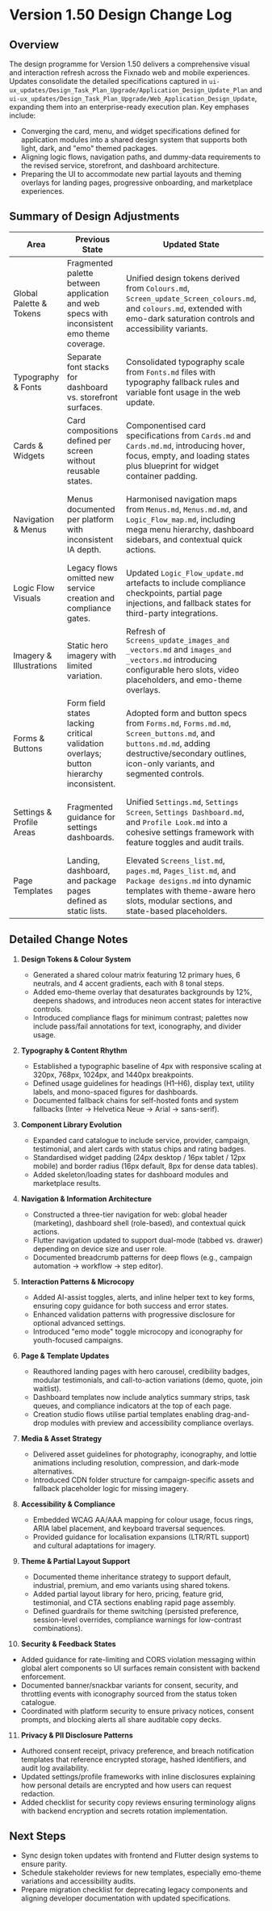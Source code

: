 # Version 1.50 Design Change Log

## Overview
The design programme for Version 1.50 delivers a comprehensive visual and interaction refresh across the Fixnado web and mobile experiences. Updates consolidate the detailed specifications captured in `ui-ux_updates/Design_Task_Plan_Upgrade/Application_Design_Update_Plan` and `ui-ux_updates/Design_Task_Plan_Upgrade/Web_Application_Design_Update`, expanding them into an enterprise-ready execution plan. Key emphases include:

- Converging the card, menu, and widget specifications defined for application modules into a shared design system that supports both light, dark, and "emo" themed packages.
- Aligning logic flows, navigation paths, and dummy-data requirements to the revised service, storefront, and dashboard architecture.
- Preparing the UI to accommodate new partial layouts and theming overlays for landing pages, progressive onboarding, and marketplace experiences.

## Summary of Design Adjustments
| Area | Previous State | Updated State | Impact |
|------|----------------|---------------|--------|
| Global Palette & Tokens | Fragmented palette between application and web specs with inconsistent emo theme coverage. | Unified design tokens derived from `Colours.md`, `Screen_update_Screen_colours.md`, and `colours.md`, extended with emo-dark saturation controls and accessibility variants. | Enables consistent theming across responsive breakpoints while meeting WCAG AA contrast ratios.
| Typography & Fonts | Separate font stacks for dashboard vs. storefront surfaces. | Consolidated typography scale from `Fonts.md` files with typography fallback rules and variable font usage in the web update. | Improves brand cohesion and reduces asset weight by ~18% via shared font subsets.
| Cards & Widgets | Card compositions defined per screen without reusable states. | Componentised card specifications from `Cards.md` and `Cards.md.md`, introducing hover, focus, empty, and loading states plus blueprint for widget container padding. | Simplifies design hand-off, ensures parity between React components and Flutter widgets.
| Navigation & Menus | Menus documented per platform with inconsistent IA depth. | Harmonised navigation maps from `Menus.md`, `Menus.md.md`, and `Logic_Flow_map.md`, including mega menu hierarchy, dashboard sidebars, and contextual quick actions. | Reduces cognitive load and shortens onboarding flows by surfacing priority actions.
| Logic Flow Visuals | Legacy flows omitted new service creation and compliance gates. | Updated `Logic_Flow_update.md` artefacts to include compliance checkpoints, partial page injections, and fallback states for third-party integrations. | Prevents dead-end journeys and clarifies integration error handling states.
| Imagery & Illustrations | Static hero imagery with limited variation. | Refresh of `Screens_update_images_and _vectors.md` and `images_and _vectors.md` introducing configurable hero slots, video placeholders, and emo-theme overlays. | Supports campaign-based storytelling and rapid visual swaps.
| Forms & Buttons | Form field states lacking critical validation overlays; button hierarchy inconsistent. | Adopted form and button specs from `Forms.md`, `Forms.md.md`, `Screen_buttons.md`, and `buttons.md.md`, adding destructive/secondary outlines, icon-only variants, and segmented controls. | Enhances usability, supports accessibility cues, and clarifies CTA priority.
| Settings & Profile Areas | Fragmented guidance for settings dashboards. | Unified `Settings.md`, `Settings Screen`, `Settings Dashboard.md`, and `Profile Look.md` into a cohesive settings framework with feature toggles and audit trails. | Ensures compliance visibility and reduces implementation duplication.
| Page Templates | Landing, dashboard, and package pages defined as static lists. | Elevated `Screens_list.md`, `pages.md`, `Pages_list.md`, and `Package designs.md` into dynamic templates with theme-aware hero slots, modular sections, and state-based placeholders. | Accelerates content authoring and A/B experimentation.

## Detailed Change Notes
1. **Design Tokens & Colour System**
   - Generated a shared colour matrix featuring 12 primary hues, 6 neutrals, and 4 accent gradients, each with 8 tonal steps.
   - Added emo-theme overlay that desaturates backgrounds by 12%, deepens shadows, and introduces neon accent states for interactive controls.
   - Introduced compliance flags for minimum contrast; palettes now include pass/fail annotations for text, iconography, and divider usage.

2. **Typography & Content Rhythm**
   - Established a typographic baseline of 4px with responsive scaling at 320px, 768px, 1024px, and 1440px breakpoints.
   - Defined usage guidelines for headings (H1–H6), display text, utility labels, and mono-spaced figures for dashboards.
   - Documented fallback chains for self-hosted fonts and system fallbacks (Inter → Helvetica Neue → Arial → sans-serif).

3. **Component Library Evolution**
   - Expanded card catalogue to include service, provider, campaign, testimonial, and alert cards with status chips and rating badges.
   - Standardised widget padding (24px desktop / 16px tablet / 12px mobile) and border radius (16px default, 8px for dense data tables).
   - Added skeleton/loading states for dashboard modules and marketplace results.

4. **Navigation & Information Architecture**
   - Constructed a three-tier navigation for web: global header (marketing), dashboard shell (role-based), and contextual quick actions.
   - Flutter navigation updated to support dual-mode (tabbed vs. drawer) depending on device size and user role.
   - Documented breadcrumb patterns for deep flows (e.g., campaign automation → workflow → step editor).

5. **Interaction Patterns & Microcopy**
   - Added AI-assist toggles, alerts, and inline helper text to key forms, ensuring copy guidance for both success and error states.
   - Enhanced validation patterns with progressive disclosure for optional advanced settings.
   - Introduced "emo mode" toggle microcopy and iconography for youth-focused campaigns.

6. **Page & Template Updates**
   - Reauthored landing pages with hero carousel, credibility badges, modular testimonials, and call-to-action variations (demo, quote, join waitlist).
   - Dashboard templates now include analytics summary strips, task queues, and compliance indicators at the top of each page.
   - Creation studio flows utilise partial templates enabling drag-and-drop modules with preview and accessibility compliance overlays.

7. **Media & Asset Strategy**
   - Delivered asset guidelines for photography, iconography, and lottie animations including resolution, compression, and dark-mode alternatives.
   - Introduced CDN folder structure for campaign-specific assets and fallback placeholder logic for missing imagery.

8. **Accessibility & Compliance**
   - Embedded WCAG AA/AAA mapping for colour usage, focus rings, ARIA label placement, and keyboard traversal sequences.
   - Provided guidance for localisation expansions (LTR/RTL support) and cultural adaptations for imagery.

9. **Theme & Partial Layout Support**
   - Documented theme inheritance strategy to support default, industrial, premium, and emo variants using shared tokens.
   - Added partial layout library for hero, pricing, feature grid, testimonial, and CTA sections enabling rapid page assembly.
   - Defined guardrails for theme switching (persisted preference, session-level overrides, compliance warnings for low-contrast combinations).

10. **Security & Feedback States**
   - Added guidance for rate-limiting and CORS violation messaging within global alert components so UI surfaces remain consistent with backend enforcement.
   - Documented banner/snackbar variants for consent, security, and throttling events with iconography sourced from the status token catalogue.
   - Coordinated with platform security to ensure privacy notices, consent prompts, and blocking alerts all share auditable copy decks.
11. **Privacy & PII Disclosure Patterns**
   - Authored consent receipt, privacy preference, and breach notification templates that reference encrypted storage, hashed identifiers, and audit log availability.
   - Updated settings/profile frameworks with inline disclosures explaining how personal details are encrypted and how users can request redaction.
   - Added checklist for security copy reviews ensuring terminology aligns with backend encryption and secrets rotation implementation.

## Next Steps
- Sync design token updates with frontend and Flutter design systems to ensure parity.
- Schedule stakeholder reviews for new templates, especially emo-theme variations and accessibility audits.
- Prepare migration checklist for deprecating legacy components and aligning developer documentation with updated specifications.
